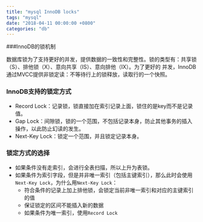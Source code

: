 ```yaml
---
title: "mysql InnoDB locks"
tags: "mysql"
date: "2018-04-11 00:00:00 +0800"
categories: "db"
---
```


###InnoDB的锁机制

数据库锁为了支持更好的并发，提供数据的一致性和完整性。锁的类型有：共享锁（S）、排他锁（X）、意向共享（IS）、意向排他（IX）。为了更好的
并发，InnoDB通过MVCC提供非锁定读：不等待行上的锁释放，读取行的一个快照。

<!--more-->

### InnoDB支持的锁定方式

- Record Lock：记录锁，锁直接加在索引记录上面，锁住的是key而不是记录值。
- Gap Lock：间隙锁，锁的一个范围，不包括记录本身，防止其他事务的插入操作，以此防止幻读的发生。
- Next-Key Lock：锁定一个范围，并且锁定记录本身。

### 锁定方式的选择

- 如果条件没有走索引，会进行全表扫描，所以上升为表锁。
- 如果条件为索引字段，但是并非唯一索引（包括主键索引），那么此时会使用`Next-Key Lock`，为什么用`Next-Key Lock`：
  - 符合条件的记录上加上排他锁，会锁定当前非唯一索引和对应的主键索引的值
  - 保证锁定的区间不能插入新的数据
  - 如果条件为唯一索引，使用`Record Lock`  